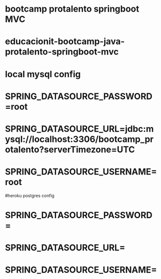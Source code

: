 # bootcamp protalento springboot MVC
# educacionit-bootcamp-java-protalento-springboot-mvc

# local mysql config
# SPRING_DATASOURCE_PASSWORD=root
# SPRING_DATASOURCE_URL=jdbc:mysql://localhost:3306/bootcamp_protalento?serverTimezone=UTC
# SPRING_DATASOURCE_USERNAME=root

#heroku postgres config
# SPRING_DATASOURCE_PASSWORD=<repalce with heroku database credentials>
# SPRING_DATASOURCE_URL=<repalce with heroku database credentials>
# SPRING_DATASOURCE_USERNAME=<repalce with heroku database credentials>
